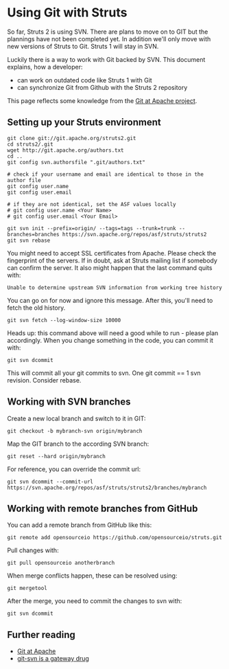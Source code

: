 # Using Git with Struts

So far, Struts 2 is using SVN. There are plans to move on to GIT but
the plannings have not been completed yet. In addition we'll only
move with new versions of Struts to Git. Struts 1 will stay in SVN.

Luckily there is a way to work with Git backed by SVN. This document
explains, how a developer:

 * can work on outdated code like Struts 1 with Git
 * can synchronize Git from Github with the Struts 2 repository

This page reflects some knowledge from the
[Git at Apache project](http://wiki.apache.org/general/GitAtApache).

## Setting up your Struts environment

    git clone git://git.apache.org/struts2.git
    cd struts2/.git
    wget http://git.apache.org/authors.txt
    cd ..
    git config svn.authorsfile ".git/authors.txt"

    # check if your username and email are identical to those in the author file
    git config user.name
    git config user.email

    # if they are not identical, set the ASF values locally
    # git config user.name <Your Name>
    # git config user.email <Your Email>

    git svn init --prefix=origin/ --tags=tags --trunk=trunk --branches=branches https://svn.apache.org/repos/asf/struts/struts2
    git svn rebase


You might need to accept SSL certificates from Apache. Please check the fingerprint of the servers.
If in doubt, ask at Struts mailing list if somebody can confirm the server. It also might
happen that the last command quits with:

    Unable to determine upstream SVN information from working tree history

You can go on for now and ignore this message.
After this, you'll need to fetch the old history.

    git svn fetch --log-window-size 10000

Heads up: this command above will need a good while to run - please plan accordingly.
When you change something in the code, you can commit it with:

    git svn dcommit

This will commit all your git commits to svn. One git commit == 1 svn revision. Consider rebase.


## Working with SVN branches

Create a new local branch and switch to it in GIT:

    git checkout -b mybranch-svn origin/mybranch

Map the GIT branch to the according SVN branch:

    git reset --hard origin/mybranch

For reference, you can override the commit url:

    git svn dcommit --commit-url https://svn.apache.org/repos/asf/struts/struts2/branches/mybranch

## Working with remote branches from GitHub

You can add a remote branch from GitHub like this:

    git remote add opensourceio https://github.com/opensourceio/struts.git

Pull changes with:

    git pull opensourceio anotherbranch

When merge conflicts happen, these can be resolved using:

    git mergetool

After the merge, you need to commit the changes to svn with:

    git svn dcommit

## Further reading

 * [Git at Apache](http://wiki.apache.org/general/GitAtApache)
 * [git-svn is a gateway drug](http://www.robbyonrails.com/articles/2008/04/10/git-svn-is-a-gateway-drug)

